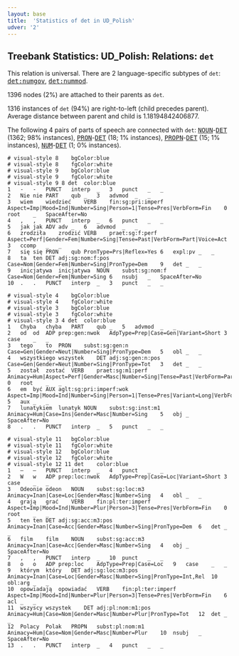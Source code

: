 ```yaml
---
layout: base
title:  'Statistics of det in UD_Polish'
udver: '2'
---
```


## Treebank Statistics: UD_Polish: Relations: `det`

This relation is universal.
There are 2 language-specific subtypes of `det`: <tt><a href="pl-dep-det-numgov.html">det:numgov</a></tt>, <tt><a href="pl-dep-det-nummod.html">det:nummod</a></tt>.

1396 nodes (2%) are attached to their parents as `det`.

1316 instances of `det` (94%) are right-to-left (child precedes parent).
Average distance between parent and child is 1.18194842406877.

The following 4 pairs of parts of speech are connected with `det`: <tt><a href="pl-pos-NOUN.html">NOUN</a></tt>-<tt><a href="pl-pos-DET.html">DET</a></tt> (1362; 98% instances), <tt><a href="pl-pos-PRON.html">PRON</a></tt>-<tt><a href="pl-pos-DET.html">DET</a></tt> (18; 1% instances), <tt><a href="pl-pos-PROPN.html">PROPN</a></tt>-<tt><a href="pl-pos-DET.html">DET</a></tt> (15; 1% instances), <tt><a href="pl-pos-NUM.html">NUM</a></tt>-<tt><a href="pl-pos-DET.html">DET</a></tt> (1; 0% instances).


~~~ conllu
# visual-style 8	bgColor:blue
# visual-style 8	fgColor:white
# visual-style 9	bgColor:blue
# visual-style 9	fgColor:white
# visual-style 9 8 det	color:blue
1	-	-	PUNCT	interp	_	3	punct	_	_
2	Nie	nie	PART	qub	_	3	advmod	_	_
3	wiem	wiedzieć	VERB	fin:sg:pri:imperf	Aspect=Imp|Mood=Ind|Number=Sing|Person=1|Tense=Pres|VerbForm=Fin	0	root	_	SpaceAfter=No
4	,	,	PUNCT	interp	_	6	punct	_	_
5	jak	jak	ADV	adv	_	6	advmod	_	_
6	zrodziła	zrodzić	VERB	praet:sg:f:perf	Aspect=Perf|Gender=Fem|Number=Sing|Tense=Past|VerbForm=Part|Voice=Act	3	ccomp	_	_
7	się	się	PRON	qub	PronType=Prs|Reflex=Yes	6	expl:pv	_	_
8	ta	ten	DET	adj:sg:nom:f:pos	Case=Nom|Gender=Fem|Number=Sing|PronType=Dem	9	det	_	_
9	inicjatywa	inicjatywa	NOUN	subst:sg:nom:f	Case=Nom|Gender=Fem|Number=Sing	6	nsubj	_	SpaceAfter=No
10	.	.	PUNCT	interp	_	3	punct	_	_

~~~


~~~ conllu
# visual-style 4	bgColor:blue
# visual-style 4	fgColor:white
# visual-style 3	bgColor:blue
# visual-style 3	fgColor:white
# visual-style 3 4 det	color:blue
1	Chyba	chyba	PART	qub	_	5	advmod	_	_
2	od	od	ADP	prep:gen:nwok	AdpType=Prep|Case=Gen|Variant=Short	3	case	_	_
3	tego	to	PRON	subst:sg:gen:n	Case=Gen|Gender=Neut|Number=Sing|PronType=Dem	5	obl	_	_
4	wszystkiego	wszystek	DET	adj:sg:gen:n:pos	Case=Gen|Gender=Neut|Number=Sing|PronType=Tot	3	det	_	_
5	został	zostać	VERB	praet:sg:m1:perf	Animacy=Hum|Aspect=Perf|Gender=Masc|Number=Sing|Tense=Past|VerbForm=Part|Voice=Act	0	root	_	_
6	em	być	AUX	aglt:sg:pri:imperf:wok	Aspect=Imp|Mood=Ind|Number=Sing|Person=1|Tense=Pres|Variant=Long|VerbForm=Fin	5	aux	_	_
7	lunatykiem	lunatyk	NOUN	subst:sg:inst:m1	Animacy=Hum|Case=Ins|Gender=Masc|Number=Sing	5	obj	_	SpaceAfter=No
8	.	.	PUNCT	interp	_	5	punct	_	_

~~~


~~~ conllu
# visual-style 11	bgColor:blue
# visual-style 11	fgColor:white
# visual-style 12	bgColor:blue
# visual-style 12	fgColor:white
# visual-style 12 11 det	color:blue
1	–	–	PUNCT	interp	_	4	punct	_	_
2	W	w	ADP	prep:loc:nwok	AdpType=Prep|Case=Loc|Variant=Short	3	case	_	_
3	Odeonie	odeon	NOUN	subst:sg:loc:m3	Animacy=Inan|Case=Loc|Gender=Masc|Number=Sing	4	obl	_	_
4	grają	grać	VERB	fin:pl:ter:imperf	Aspect=Imp|Mood=Ind|Number=Plur|Person=3|Tense=Pres|VerbForm=Fin	0	root	_	_
5	ten	ten	DET	adj:sg:acc:m3:pos	Animacy=Inan|Case=Acc|Gender=Masc|Number=Sing|PronType=Dem	6	det	_	_
6	film	film	NOUN	subst:sg:acc:m3	Animacy=Inan|Case=Acc|Gender=Masc|Number=Sing	4	obj	_	SpaceAfter=No
7	,	,	PUNCT	interp	_	10	punct	_	_
8	o	o	ADP	prep:loc	AdpType=Prep|Case=Loc	9	case	_	_
9	którym	który	DET	adj:sg:loc:m3:pos	Animacy=Inan|Case=Loc|Gender=Masc|Number=Sing|PronType=Int,Rel	10	obl:arg	_	_
10	opowiadają	opowiadać	VERB	fin:pl:ter:imperf	Aspect=Imp|Mood=Ind|Number=Plur|Person=3|Tense=Pres|VerbForm=Fin	6	acl	_	_
11	wszyscy	wszystek	DET	adj:pl:nom:m1:pos	Animacy=Hum|Case=Nom|Gender=Masc|Number=Plur|PronType=Tot	12	det	_	_
12	Polacy	Polak	PROPN	subst:pl:nom:m1	Animacy=Hum|Case=Nom|Gender=Masc|Number=Plur	10	nsubj	_	SpaceAfter=No
13	.	.	PUNCT	interp	_	4	punct	_	_

~~~


